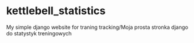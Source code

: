 # kettlebell_statistics
My simple django website for traning tracking/Moja prosta stronka django do statystyk treningowych